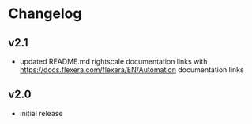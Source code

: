 # Changelog

## v2.1

- updated README.md rightscale documentation links with https://docs.flexera.com/flexera/EN/Automation documentation links

## v2.0

- initial release
